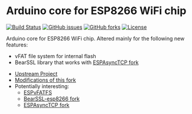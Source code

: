 # Arduino core for ESP8266 WiFi chip
[![Build Status](https://travis-ci.org/Adam5Wu/Arduino-esp8266.svg?branch=adam5wu/master)](https://travis-ci.org/Adam5Wu/Arduino-esp8266)
[![GitHub issues](https://img.shields.io/github/issues/Adam5Wu/Arduino-esp8266.svg)](https://github.com/Adam5Wu/Arduino-esp8266/issues)
[![GitHub forks](https://img.shields.io/github/forks/Adam5Wu/Arduino-esp8266.svg)](https://github.com/Adam5Wu/Arduino-esp8266/network)
[![License](https://img.shields.io/github/license/Adam5Wu/Arduino-esp8266.svg)](./LICENSE)

Arduino core for ESP8266 WiFi chip.
Altered mainly for the following new features:
- vFAT file system for internal flash
- BearSSL library that works with [ESPAsyncTCP fork](https://github.com/Adam5Wu/ESPAsyncTCP)

* [Upstream Project](https://github.com/esp8266/Arduino)
* [Modifications of this fork](MODIFICATIONS.md)
* Potentially interesting:
  - [ESPvFATFS](https://github.com/Adam5Wu/ESPVFATFS)
  - [BearSSL-esp8266 fork](https://github.com/Adam5Wu/bearssl-esp8266)
  - [ESPAsyncTCP fork](https://github.com/Adam5Wu/ESPAsyncTCP)
